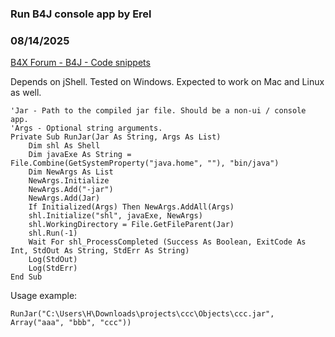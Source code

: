 ### Run B4J console app by Erel
### 08/14/2025
[B4X Forum - B4J - Code snippets](https://www.b4x.com/android/forum/threads/168233/)

Depends on jShell. Tested on Windows. Expected to work on Mac and Linux as well.  
  

```B4X
'Jar - Path to the compiled jar file. Should be a non-ui / console app.  
'Args - Optional string arguments.  
Private Sub RunJar(Jar As String, Args As List)  
    Dim shl As Shell  
    Dim javaExe As String = File.Combine(GetSystemProperty("java.home", ""), "bin/java")  
    Dim NewArgs As List  
    NewArgs.Initialize  
    NewArgs.Add("-jar")  
    NewArgs.Add(Jar)  
    If Initialized(Args) Then NewArgs.AddAll(Args)  
    shl.Initialize("shl", javaExe, NewArgs)  
    shl.WorkingDirectory = File.GetFileParent(Jar)  
    shl.Run(-1)  
    Wait For shl_ProcessCompleted (Success As Boolean, ExitCode As Int, StdOut As String, StdErr As String)  
    Log(StdOut)  
    Log(StdErr)  
End Sub
```

  
  
Usage example:   

```B4X
RunJar("C:\Users\H\Downloads\projects\ccc\Objects\ccc.jar", Array("aaa", "bbb", "ccc"))
```